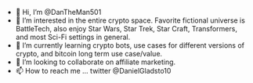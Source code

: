 - 👋 Hi, I’m @DanTheMan501
- 👀 I’m interested in the entire crypto space. Favorite fictional universe is BattleTech, also enjoy Star Wars, Star Trek, Star Craft, Transformers, and most Sci-Fi settings in general.
- 🌱 I’m currently learning crypto bots, use cases for different versions of crypto, and bitcoin long term use case/value.
- 💞️ I’m looking to collaborate on affiliate marketing.
- 📫 How to reach me ... twitter @DanielGladsto10

<!---
DanTheMan501/DanTheMan501 is a ✨ special ✨ repository because its `README.md` (this file) appears on your GitHub profile.
You can click the Preview link to take a look at your changes.
--->
